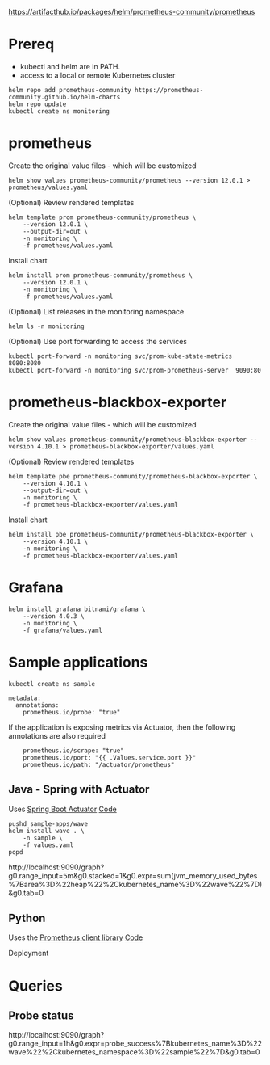 https://artifacthub.io/packages/helm/prometheus-community/prometheus


# Prereq
* kubectl and helm are in PATH.
* access to a local or remote Kubernetes cluster

```
helm repo add prometheus-community https://prometheus-community.github.io/helm-charts
helm repo update
kubectl create ns monitoring
```

# prometheus
Create the original value files - which will be customized
```
helm show values prometheus-community/prometheus --version 12.0.1 > prometheus/values.yaml
```

(Optional) Review rendered templates
```
helm template prom prometheus-community/prometheus \
    --version 12.0.1 \
    --output-dir=out \
    -n monitoring \
    -f prometheus/values.yaml
```

Install chart
```
helm install prom prometheus-community/prometheus \
    --version 12.0.1 \
    -n monitoring \
    -f prometheus/values.yaml
```

(Optional) List releases in the monitoring namespace
```
helm ls -n monitoring
```

(Optional) Use port forwarding to access the services
```
kubectl port-forward -n monitoring svc/prom-kube-state-metrics 8080:8080
kubectl port-forward -n monitoring svc/prom-prometheus-server  9090:80
```

# prometheus-blackbox-exporter
Create the original value files - which will be customized
```
helm show values prometheus-community/prometheus-blackbox-exporter --version 4.10.1 > prometheus-blackbox-exporter/values.yaml
```

(Optional) Review rendered templates
```
helm template pbe prometheus-community/prometheus-blackbox-exporter \
    --version 4.10.1 \
    --output-dir=out \
    -n monitoring \
    -f prometheus-blackbox-exporter/values.yaml
```

Install chart
```
helm install pbe prometheus-community/prometheus-blackbox-exporter \
    --version 4.10.1 \
    -n monitoring \
    -f prometheus-blackbox-exporter/values.yaml
```
# Grafana
```
helm install grafana bitnami/grafana \
    --version 4.0.3 \
    -n monitoring \
    -f grafana/values.yaml
```

# Sample applications
```
kubectl create ns sample
```

```
metadata:
  annotations:
    prometheus.io/probe: "true"
```

If the application is exposing metrics via Actuator, then the following annotations are also required
```
    prometheus.io/scrape: "true"
    prometheus.io/port: "{{ .Values.service.port }}"
    prometheus.io/path: "/actuator/prometheus"
```

## Java - Spring with Actuator
Uses [Spring Boot Actuator](https://docs.spring.io/spring-boot/docs/current/reference/html/production-ready-features.html)
[Code](https://github.com/serbangilvitu/wave)
```
pushd sample-apps/wave
helm install wave . \
    -n sample \
    -f values.yaml
popd
```

http://localhost:9090/graph?g0.range_input=5m&g0.stacked=1&g0.expr=sum(jvm_memory_used_bytes%7Barea%3D%22heap%22%2Ckubernetes_name%3D%22wave%22%7D)&g0.tab=0

## Python
Uses the [Prometheus client library](https://prometheus.io/docs/instrumenting/clientlibs/)
[Code](https://github.com/serbangilvitu/custom-metrics-examples/tree/master/prometheus/python)

Deployment

# Queries
## Probe status
http://localhost:9090/graph?g0.range_input=1h&g0.expr=probe_success%7Bkubernetes_name%3D%22wave%22%2Ckubernetes_namespace%3D%22sample%22%7D&g0.tab=0

